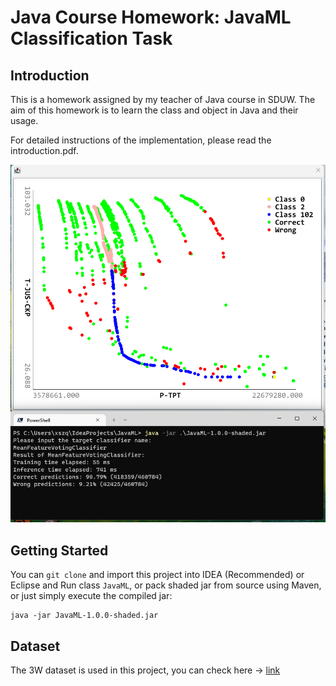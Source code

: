 # Java Course Homework: JavaML Classification Task

## Introduction
This is a homework assigned by my teacher of Java course in SDUW. The aim of this homework is to learn the class and object in Java and their usage.

For detailed instructions of the implementation, please read the introduction.pdf.

![](img/Runtime.png)

## Getting Started
You can `git clone` and import this project into IDEA (Recommended) or Eclipse and Run class `JavaML`, or pack shaded jar from source using Maven, or just simply execute the compiled jar:
```
java -jar JavaML-1.0.0-shaded.jar
```

## Dataset
The 3W dataset is used in this project, you can check here -> [link](https://github.com/ricardovvargas/3w_dataset)